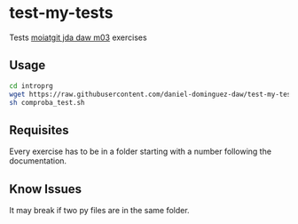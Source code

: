 # test-my-tests

Tests [moiatgit jda daw m03](https://moiatgit.github.io/jda.daw.m03/) exercises

## Usage
```bash
cd introprg
wget https://raw.githubusercontent.com/daniel-dominguez-daw/test-my-tests/master/comproba_test.sh
sh comproba_test.sh
```

## Requisites

Every exercise has to be in a folder starting with a number following the documentation.

## Know Issues
It may break if two py files are in the same folder.
